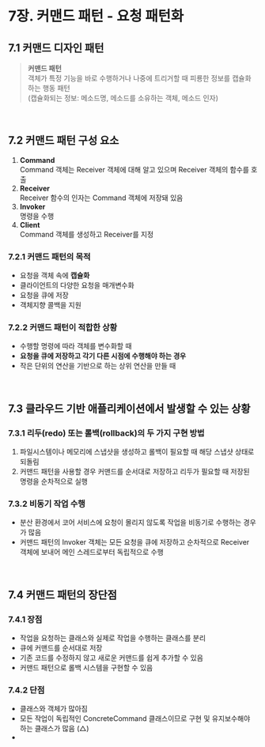 # 7장. 커맨드 패턴 - 요청 패턴화
## 7.1 커맨드 디자인 패턴
> **커맨드 패턴** \
객체가 특정 기능을 바로 수행하거나 나중에 트리거할 때 피룡한 정보를 캡슐화하는 행동 패턴 \
(캡슐화되는 정보: 메소드명, 메소드를 소유하는 객체, 메소드 인자)


<br>

## 7.2 커맨드 패턴 구성 요소
1. **Command** \
Command 객체는 Receiver 객체에 대해 알고 있으며 Receiver 객체의 함수를 호출
2. **Receiver** \
Receiver 함수의 인자는 Command 객체에 저장돼 있음
3. **Invoker** \
명령을 수행
4. **Client** \
Command 객체를 생성하고 Receiver를 지정

### 7.2.1 커맨드 패턴의 목적
- 요청을 객체 속에 **캡슐화**
- 클라이언트의 다양한 요청을 매개변수화
- 요청을 큐에 저장
- 객체지향 콜백을 지원

### 7.2.2 커맨드 패턴이 적합한 상황
- 수행할 명령에 따라 객체를 변수화할 때
- **요청을 큐에 저장하고 각기 다른 시점에 수행해야 하는 경우**
- 작은 단위의 연산을 기반으로 하는 상위 연산을 만들 때


<br>

## 7.3 클라우드 기반 애플리케이션에서 발생할 수 있는 상황
### 7.3.1 리두(redo) 또는 롤백(rollback)의 두 가지 구현 방법
1. 파일시스템이나 메모리에 스냅샷을 생성하고 롤백이 필요할 때 해당 스냅샷 상태로 되돌림
2. 커맨드 패턴을 사용할 경우 커맨드를 순서대로 저장하고 리두가 필요할 때 저장된 명령을 순차적으로 실행

### 7.3.2 비동기 작업 수행
- 분산 환경에서 코어 서비스에 요청이 몰리지 않도록 작업을 비동기로 수행하는 경우가 많음
- 커맨드 패턴의 Invoker 객체는 모든 요청을 큐에 저장하고 순차적으로 Receiver 객체에 보내어 메인 스레드로부터 독립적으로 수행


<br>

## 7.4 커맨드 패턴의 장단점
### 7.4.1 장점
- 작업을 요청하는 클래스와 실제로 작업을 수행하는 클래스를 분리
- 큐에 커맨드를 순서대로 저장
- 기존 코드를 수정하지 않고 새로운 커맨드를 쉽게 추가할 수 있음
- 커맨드 패턴으로 롤백 시스템을 구현할 수 있음

### 7.4.2 단점
- 클래스와 객체가 많아짐
- 모든 작업이 독립적인 ConcreteCommand 클래스이므로 구현 및 유지보수해야 하는 클래스가 많음 (△)
- 